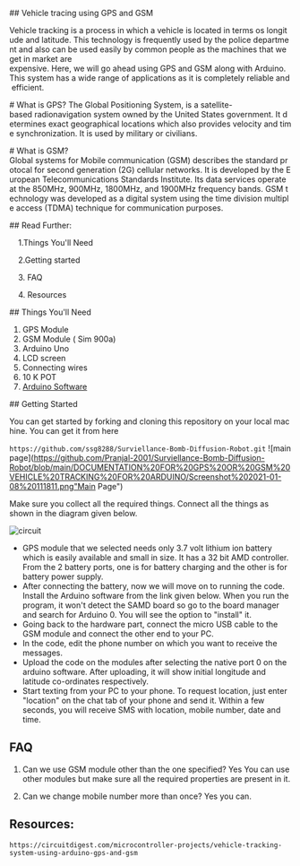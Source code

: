 ## Vehicle tracing using GPS and GSM

Vehicle tracking is a process in which a vehicle is located in terms os longitude and latitude. This technology is frequently used by the police department and also can be used easily by common people as the machines that we get in market are expensive. Here, we will go ahead using GPS and GSM along with Arduino. This system has a wide range of applications as it is completely reliable and efficient.

# What is GPS?
The Global Positioning System, is a satellite-based radionavigation system owned by the United States government. It determines exact geographical locations which also provides velocity and time synchronization. It is used by military or civilians.

# What is GSM?
Global systems for Mobile communication (GSM) describes the standard protocal for second generation (2G) cellular networks. It is developed by the European Telecommunications Standards Institute. Its data services operate at the 850MHz, 900MHz, 1800MHz, and 1900MHz frequency bands. GSM technology was developed as a digital system using the time division multiple access (TDMA) technique for communication purposes.

## Read Further:

    1.Things You'll Need

    2.Getting started

    3. FAQ

    4. Resources

## Things You'll Need

1. GPS Module 
2. GSM Module ( Sim 900a)
3. Arduino Uno
4. LCD screen
5. Connecting wires
6. 10 K POT
7. [Arduino Software]([Python](https://www.python.org/downloads/)) 

## Getting Started

You can get started by forking and cloning this repository on your local machine. You can get it from here

```https://github.com/ssg8288/Surviellance-Bomb-Diffusion-Robot.git```
![main page](https://github.com/Pranjal-2001/Surviellance-Bomb-Diffusion-Robot/blob/main/DOCUMENTATION%20FOR%20GPS%20OR%20GSM%20VEHICLE%20TRACKING%20FOR%20ARDUINO/Screenshot%202021-01-08%20111811.png"Main Page")

Make sure you collect all the required things. 
Connect all the things as shown in the diagram given below.

![circuit](https://github.com/Pranjal-2001/Surviellance-Bomb-Diffusion-Robot/blob/main/DOCUMENTATION%20FOR%20GPS%20OR%20GSM%20VEHICLE%20TRACKING%20FOR%20ARDUINO/gps-vehicle-tracking-system-circuit-diagram_0.png"Circuit")
 
* GPS module that we selected needs only 3.7 volt lithium ion battery which is easily available and small in size. It has a 32 bit AMD controller. From the 2 battery ports, one is for battery charging and the other is for battery power supply. 
* After connecting the battery, now we will move on to running the code. Install the Arduino software from the link given below. When you run the program, it won't detect the SAMD board so go to the board manager and search for Arduino 0. You will see the option to "install" it.  
* Going back to the hardware part, connect the micro USB cable to the GSM module and connect the other end to your PC.
* In the code, edit the phone number on which you want to receive the messages.
* Upload the code on the modules after selecting the native port 0 on the arduino software. After uploading, it will show initial longitude and latitude co-ordinates respectively. 
* Start texting from your PC to your phone. To request location, just enter "location" on the chat tab of your phone and send it. Within a few seconds, you will receive SMS with location, mobile number, date and time.


## FAQ

1. Can we use GSM module other than the one specified?
   Yes You can use other modules but make sure all the required properties are present in it.

2. Can we change mobile number more than once?
   Yes you can. 

## Resources:

```https://circuitdigest.com/microcontroller-projects/vehicle-tracking-system-using-arduino-gps-and-gsm```